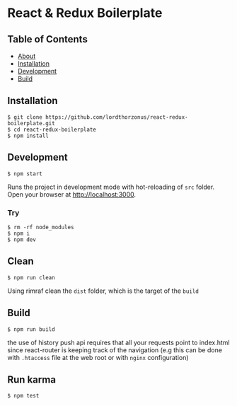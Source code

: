 React & Redux Boilerplate
=========================

## Table of Contents

- [About](#about)
- [Installation](#installation)
- [Development](#development)
- [Build](#build)

## Installation
```
$ git clone https://github.com/lordthorzonus/react-redux-boilerplate.git
$ cd react-redux-boilerplate
$ npm install
```

## Development
```
$ npm start
```
Runs the project in development mode with hot-reloading of `src` folder.
Open your browser at [http://localhost:3000](http://localhost:3000).

### Try
```
$ rm -rf node_modules
$ npm i
$ npm dev
```

## Clean
```
$ npm run clean
```
Using rimraf clean the `dist` folder, which is the target of the `build`

## Build
```
$ npm run build
```

the use of history push api requires that all your requests point to index.html
since react-router is keeping track of the navigation (e.g this can be done with `.htaccess` file at the web root or with `nginx` configuration)

## Run karma
```
$ npm test
```
